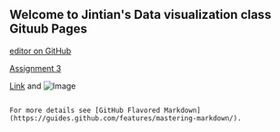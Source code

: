 ## Welcome to Jintian's Data visualization class Gituub Pages

[editor on GitHub](https://github.com/GoldenSweet/Jin_Data_Visualization.github.io/edit/gh-pages/index.md)


[Assignment 3]()





[Link](url) and ![Image](src)
```

For more details see [GitHub Flavored Markdown](https://guides.github.com/features/mastering-markdown/).
